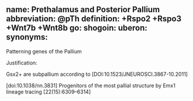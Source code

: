 name: Prethalamus and Posterior Pallium
abbreviation: @pTh
definition: +Rspo2 +Rspo3 +Wnt7b +Wnt8b
go:
shogoin: 
uberon: 
synonyms:
---

Patterning genes of the Pallium

Justification:

Gsx2+ are subpallium according to [DOI:10.1523/JNEUROSCI.3867-10.2011]

[doi:10.1038/nn.3831] Progenitors of the most pallial structure by Emx1 lineage tracing [22(15):6309–6314]
